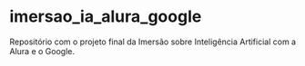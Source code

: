 # imersao_ia_alura_google
Repositório com o projeto final da Imersão sobre Inteligência Artificial com a Alura e o Google.
